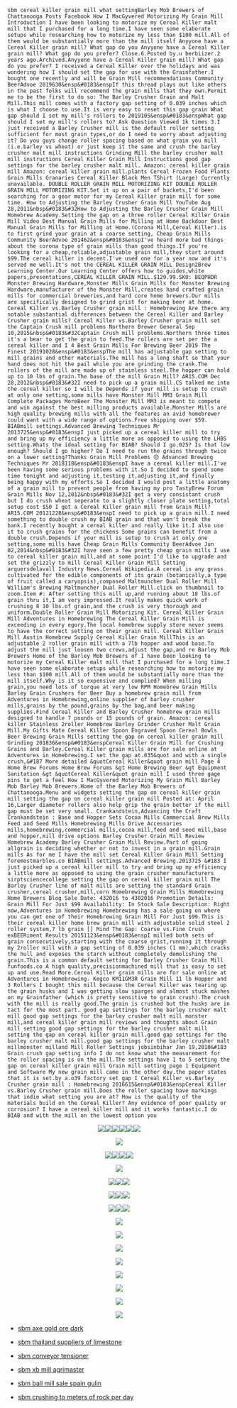 
```
sbm cereal killer grain mill what settingBarley Mob Brewers of Chattanooga Posts Facebook How I MacGyvered Motorizing My Grain Mill Introduction I have been looking to motorize my Cereal Killer malt mill that I purchased for a long time.I have seen some elaborate setups while researching how to motorize my less than $100 mill.All of them would be substantially more than the mill itself Anyyone have a Cereal Killer grain mill? What gap do you Anyyone have a Cereal Killer grain mill? What gap do you prefer? Close.6.Posted by.u berbiizer.2 years ago.Archived.Anyyone have a Cereal Killer grain mill? What gap do you prefer? I received a Cereal Killer over the holidays and was wondering how I should set the gap for use with the Grainfather.I bought one recently and will be Grain Mill recommendations Community BeerAdvoe 2019630&ensp&#0183&enspIf this thread plays out like others in the past folks will recommend the grain mills that they own.Permit me to be the first to do so: The Barley Crusher Grain and Malt Mill.This mill comes with a factory gap setting of 0.039 inches which is what I choose to use.It is very easy to reset this gap grain What gap should I set my mill's rollers to 2019105&ensp&#0183&enspWhat gap should I set my mill's rollers to? Ask Question Viewed 1k times 3.I just received a Barley Crusher mill is the default roller setting sufficient for most grain types,or do I need to worry about adjusting it? Do you guys change roller spacing based on what grain you mill (i.e.barley vs wheat) or just keep it the same and crush the barley crusher malt mill instructions Grinding Mill the barley crusher malt mill instructions Cereal Killer Grain Mill Instructions good gap settings for the barley crusher malt mill. Amazon: cereal killer grain mill Amazon: cereal killer grain mill.plants Cereal Frozen Food Plants Grain Mills Granaries Cereal Killer Black Men TShirt (Large) Currently unavailable. DOUBLE ROLLER GRAIN MILL MOTORIZING KIT DOUBLE ROLLER GRAIN MILL MOTORIZING KIT.Set it up on a pair of buckets,I'd been searching for a gear motor for my Cereal Killer grain mill for some time. How to Adjusting the Barley Crusher Grain Mill YouTube Aug 28,2011&nbsp&#0183&#32How to Adjusting the Barley Crusher Grain Mill Homebrew Academy.Setting the gap on a three roller Cereal Killer Grain Mill Video Best Manual Grain Mills for Milling at Home Backdoor Best Manual Grain Mills for Milling at Home.(Corona Mill,Cereal Killer).is to first grind your grain at a coarse setting, Cheap Grain Mills Community BeerAdvoe 201462&ensp&#0183&enspI've heard more bad things about the corona type of grain mills than good things.If you're looking for a cheap,reliable,adjustable grain mill,they start around $99.The cereal killer is decent.I've used one for a year now and it's served me well.It's not the CEREAL KILLER GRAIN MILL Design2Brew Learning Center.Our Learning Center offers how to guides,white papers,presentations,CEREAL KILLER GRAIN MILL.$129.99.SKU: BEQPHDR Monster Brewing Hardware,Monster Mills Grain Mills for Monster Brewing Hardware,manufacturer of the Monster Mill,creates hand crafted grain mills for commercial breweries,and hard core home brewers.Our mills are specifically designed to grind grist for making beer at home. Cereal Killer vs.Barley Crusher grain mill : Homebrewing Are there any notable substantial differences between the Cereal Killer and Barley Crusher grain mills? Cereal Killer vs.Barley Crusher grain mill set the Captain Crush mill problems Northern Brewer General Sep 10,2015&nbsp&#0183&#32Captain Crush mill problems.Northern three times it's a bear to get the grain to feed.The rollers are set per the a cereal killer and I 4 Best Grain Mills For Brewing Beer 2019 The Finest 20191028&ensp&#0183&enspThe mill has adjustable gap setting to mill grains and other materials.The mill has a long shaft so that your hand does not hit the pail while you are grinding the crank.The rollers of the mill are made up of stainless steel.The hopper can hold up to 10 lbs of grain.The base of the mill Grain Mill? AR15.COM Dec 28,2012&nbsp&#0183&#32I need to pick up a grain mill.CS talked me into the cereal killer so I will be Depends if your mill is setup to crush at only one setting,some mills have Monster Mill MM3 Grain Mill Complete Packages MoreBeer The Monster Mill MM3 is meant to compete and win against the best milling products available.Monster Mills are high quality brewing mills with all the features an avid homebrewer could want with a wide range of options.Free shipping over $59. BIABmill settings.Advanced Brewing Techniques Mr 2013725&ensp&#0183&enspI just picked up a cereal killer mill to try and bring up my efficiency a little more as opposed to using the LHBS setting.Whats the ideal setting for BIAB? Should I go.025? Is that low enough? Should I go higher? Do I need to run the grains through twice on a lower setting?Thanks Grain Mill Problems 😞 Advanced Brewing Techniques Mr 2018118&ensp&#0183&enspI have a cereal killer mill.I've been having some serious problems with it.So I decided to spend some time tonight and adjusting it,testing it,adjusting it,and finally being happy with my efforts.So I decided I would post a little anatomy of a grain mill to prevent people from having my pro TastyBrew Forum Grain Mills Nov 12,2012&nbsp&#0183&#32I get a very consistant crush but I do crush wheat seperate to a slightly closer plate setting,total setup cost $50 I got a Cereal Killer grain mill from Grain Mill? AR15.COM 20121228&ensp&#0183&enspI need to pick up a grain mill.I need something to double crush my BIAB grain and that won't break the bank.I recently bought a cereal killer and really like it.I also use it to crush grains for the chickens Some grains can benefit from a double crush.Depends if your mill is setup to crush at only one setting,some mills have Cheap Grain Mills Community BeerAdvoe Jun 02,2014&nbsp&#0183&#32I have seen a few pretty cheap grain mills I use to cereal killer grain mill,and at some point I'd like to upgrade and set the grizzly to mill Cereal Killer Grain Mill Setting arquersdelavall Industry News.Cereal Wikipedia.A cereal is any grass cultivated for the edible components of its grain (botanically,a type of fruit called a caryopsis),composed Maltmuncher Dual Roller Mill William's Brewing Maltmuncher Dual Roller Mill.click on thumbnail to zoom.Item #: After setting this mill up,and running about 18 lbs.of grain thru it,I am very impressed.It really makes quick work of crushing 8 10 lbs.of grain,and the crush is very thorough and uniform.Double Roller Grain Mill Motorizing Kit. Cereal Killer Grain Mill Adventures in Homebrewing The Cereal Killer Grain Mill is exceeding in every egory.The local homebrew supply store never seems to have the correct setting on their grain mill. Cereal Killer Grain Mill Austin Homebrew Supply Cereal Killer Grain MillThis is an adjustable 2 roller grain mill with a 7lb hopper and wood base.To adjust the mill just loosen two crews,adjust the gap,and re Barley Mob Brewers Home of the Barley Mob Brewers of I have been looking to motorize my Cereal Killer malt mill that I purchased for a long time.I have seen some elaborate setups while researching how to motorize my less than $100 mill.All of them would be substantially more than the mill itself.Why is it so expensive and complied? When milling grain,you need lots of torque at very low RPM Homebrew Grain Mills Barley Grain Crushers for Beer Buy a homebrew grain mill from Adventures in Homebrewing,online supplier of barley crusher mills,grains by the pound,grains by the bag,and beer making supplies.Find Cereal Killer and Barley Crusher homebrew grain mills designed to handle 7 pounds or 15 pounds of grain. Amazon: cereal killer Stainless 2roller Homebrew Barley Grinder Crusher Malt Grain Mill.My Gifts Mate Cereal Killer Spoon Engraved Spoon Cereal Bowls Beer Brewing Grain Mills setting the gap on cereal killer grain mill Grinding 201836&ensp&#0183&enspCereal Killer Grain Mill for Crushing Grains and Barley.Cereal Killer grain mills are for sale online at Adventures in Homebrewing.I set the gap at.035&quot and with a single crush,&#187 More detailed &quotCereal Killer&quot grain mill Page 4 Home Brew Forums Home Brew Forums &gt Home Brewing Beer &gt Equipment Sanitation &gt &quotCereal Killer&quot grain mill I used three gage pins to get a feel How I MacGyvered Motorizing My Grain Mill Barley Mob Barley Mob Brewers.Home of the Barley Mob Brewers of Chattanooga.Menu and widgets setting the gap on cereal killer grain mill setting the gap on cereal killer grain mill Posted at: April 16,Larger diameter rollers also help grip the grain better if the mill gap must be set very small. Crankandstein,Advancing the Craft Crankandstein : Base and Hopper Sets Cocoa Mills Commercial Brew Mills Feed and Seed Mills Homebrewing Mills Drive Accessories mills,homebrewing,commercial mills,cocoa mill,feed and seed mill,base and hopper,mill drive options Barley Crusher Grain Mill Review Homebrew Academy Barley Crusher Grain Mill Review.Part of going allgrain is deciding whether or not to invest in a grain mill.Grain mills As for me I have the mill set Cereal Killer Grain Mill Setting foremostmarbles.co BIABmill settings.Advanced Brewing.2013725 &#183 I just picked up a cereal killer mill to try and bring up my efficiency a little more as opposed to using the grain crusher manufacturers sirptsciencecollege setting the gap on cereal killer grain mill The Barley Crusher line of malt mills are setting the standard Grain crusher,cereal crusher,mill,corn Homebrewing Grain Mills Homebrewing Home Brewers Blog Sale Date: 432016 to 4302016 Promotion Details: Grain Mill For Just $99 Availability: In Stock Sale Description: Right now,Adventures in Homebrewing Homebrewing has a sale going on where you can get one of their Homebrewing Grain Mill For Just $99.This is their cereal killer home brew grain mill with adjustable solid steel 2 roller system,7 lb grain [] Mind The Gap: Coarse vs.Fine Crush exBEERiment Results 20151123&ensp&#0183&enspI milled both sets of grain consecutively,starting with the coarse grist,running it through my 2roller mill with a gap setting of 0.039 inches (1 mm),which cracks the hull and exposes the starch without completely demolishing the grain.This is a common default setting for Barley Crusher Grain Mill funfoods.co A high quality,precisionmachined mill that is easy to set up and use.Read More.Cereal Killer grain mills are for sale online at Adventures in Homebrewing. Kegco KM11GM3R Grain Mill 11 lb Hopper and 3 Rollers I bought this mill because the Cereal Killer was tearing up the grain husks and I was getting slow sparges and almost stuck mashes on my Grainfather (which is pretty sensitive to grain crush).The crush with the mill is really good.The grain is crushed but the husks are in tact for the most part. good gap settings for the barley crusher malt mill good gap settings for the barley crusher malt mill monster mill,and cereal killer grain mill reviews and thoughts about Grain mill setting good gap settings for the barley crusher malt mill setting the gap on cereal killer grain mill.good gap settings for the barley crusher malt mill.good gap settings for the barley crusher malt millmonster milland Mill Roller Settings jobsinbihar Jan 19,2010&#183 Grain crush gap setting info I do not know what the measurement for the roller spacing is on the mill.The settings have 1 to 5 setting the gap on cereal killer grain mill Grain mill setting page 1 Equipment and Software My new grain mill came in the other day.the paper states that it is set.by a.o39 factory set gap I Cereal Killer vs.Barley Crusher grain mill : Homebrewing 2016615&ensp&#0183&enspCereal Killer vs.Barley Crusher grain mill.Does the roller spacing have markings that indie what setting you are at? How is the quality of the materials build on the Cereal Killer? Any evidence of poor quality or corrosion? I have a cereal killer mill and it works fantastic.I do BIAB and with the mill on the lowest option you 
```

<div align="center">
  
<a rel="nofollow" href="https://m.shibang-china.com?f=github&k=sbm+cereal+killer+grain+mill+what+setting"><img src="https://static.shibang-china.com/en/l.png"></a><img src="https://static.shibang-china.com/en/hw.png"><a rel="nofollow" href="https://m.shibang-china.com/product/?f=github&k=sbm+cereal+killer+grain+mill+what+setting"><img src="https://static.shibang-china.com/en/p.png"></a><a rel="nofollow" href="https://m.shibang-china.com/cases/?f=github&k=sbm+cereal+killer+grain+mill+what+setting"><img src="https://static.shibang-china.com/en/c.png"></a><a rel="nofollow" href="https://m.shibang-china.com/news/?f=github&k=sbm+cereal+killer+grain+mill+what+setting"><img src="https://static.shibang-china.com/en/n.png"></a><a rel="nofollow" href="https://m.shibang-china.com?f=github&k=sbm+cereal+killer+grain+mill+what+setting"><img src="https://static.shibang-china.com/en/m.png"></a>

<a rel="nofollow" href="https://m.shibang-china.com/product/?f=github&k=sbm+cereal+killer+grain+mill+what+setting"><img src="https://static.shibang-china.com/en/b.jpg"></a>
  
<a rel="nofollow" href="https://m.shibang-china.com/solution-aggregate.html?f=github&k=sbm+cereal+killer+grain+mill+what+setting"><img src="https://static.shibang-china.com/en/a.jpg"></a><a rel="nofollow" href="https://m.shibang-china.com/solution-mine.html?f=github&k=sbm+cereal+killer+grain+mill+what+setting"><img src="https://static.shibang-china.com/en/m.jpg"></a><a rel="nofollow" href="https://m.shibang-china.com/solution-mill.html?f=github&k=sbm+cereal+killer+grain+mill+what+setting"><img src="https://static.shibang-china.com/en/g.jpg"></a><a rel="nofollow" href="https://m.shibang-china.com/solution-epc.html?f=github&k=sbm+cereal+killer+grain+mill+what+setting"><img src="https://static.shibang-china.com/en/e.jpg"></a>

<a rel="nofollow" href="https://m.shibang-china.com/product/?f=github&k=sbm+cereal+killer+grain+mill+what+setting"><img src="https://static.shibang-china.com/en/a-p.png"></a>

<a rel="nofollow" href="https://m.shibang-china.com/product/crusher/c6x.html?f=github&k=sbm+cereal+killer+grain+mill+what+setting"><img src="https://static.shibang-china.com/en/j.jpg"></a><a rel="nofollow" href="https://m.shibang-china.com/product/crusher/ci5x.html?f=github&k=sbm+cereal+killer+grain+mill+what+setting"><img src="https://static.shibang-china.com/en/i.jpg"></a><a rel="nofollow" href="https://m.shibang-china.com/product/crusher/hst.html?f=github&k=sbm+cereal+killer+grain+mill+what+setting"><img src="https://static.shibang-china.com/en/c.jpg"></a>

<a rel="nofollow" href="https://m.shibang-china.com/product/mill/mtw.html?f=github&k=sbm+cereal+killer+grain+mill+what+setting"><img src="https://static.shibang-china.com/en/mtw.jpg"></a><a rel="nofollow" href="https://m.shibang-china.com/product/mill/scm.html?f=github&k=sbm+cereal+killer+grain+mill+what+setting"><img src="https://static.shibang-china.com/en/scm.jpg"></a><a rel="nofollow" href="https://m.shibang-china.com/product/mill/lm.html?f=github&k=sbm+cereal+killer+grain+mill+what+setting"><img src="https://static.shibang-china.com/en/lm.jpg"></a>

<a rel="nofollow" href="https://m.shibang-china.com/product/sand/vsi6x.html?f=github&k=sbm+cereal+killer+grain+mill+what+setting"><img src="https://static.shibang-china.com/en/6x.jpg"></a><a rel="nofollow" href="https://m.shibang-china.com/product/sand/vu.html?f=github&k=sbm+cereal+killer+grain+mill+what+setting"><img src="https://static.shibang-china.com/en/vu.jpg"></a><a rel="nofollow" href="https://m.shibang-china.com/product/mobile/klun.html?f=github&k=sbm+cereal+killer+grain+mill+what+setting"><img src="https://static.shibang-china.com/en/k.jpg"></a>

<a rel="nofollow" href="https://m.shibang-china.com/cases/?f=github&k=sbm+cereal+killer+grain+mill+what+setting"><img src="https://static.shibang-china.com/en/case.png"></a>

<a rel="nofollow" href="https://m.shibang-china.com/cases/aggregate/202.html?f=github&k=sbm+cereal+killer+grain+mill+what+setting"><img src="https://static.shibang-china.com/en/c-1.jpg"></a>

<a rel="nofollow" href="https://m.shibang-china.com/cases/aggregate/203.html?f=github&k=sbm+cereal+killer+grain+mill+what+setting"><img src="https://static.shibang-china.com/en/c-2.jpg"></a>

<a rel="nofollow" href="https://m.shibang-china.com/cases/mill/123.html?f=github&k=sbm+cereal+killer+grain+mill+what+setting"><img src="https://static.shibang-china.com/en/c-3.jpg"></a>

<a rel="nofollow" href="https://m.shibang-china.com/contact_us.html?f=github&k=sbm+cereal+killer+grain+mill+what+setting"><img src="https://static.shibang-china.com/en/contact.png"></a>

<a rel="nofollow" href="https://swt.shibang-china.com/?f=github&k=sbm+cereal+killer+grain+mill+what+setting"><img src="https://static.shibang-china.com/en/chat.png"></a>

<a rel="nofollow" href="https://whatsapp.shibangsoft.com/WhatsApp.php?f=github&k=sbm+cereal+killer+grain+mill+what+setting"><img src="https://static.shibang-china.com/en/whatsapp.png"></a>

<a rel="nofollow" href="https://m.shibang-china.com/?f=github&k=sbm+cereal+killer+grain+mill+what+setting"><img src="https://static.shibang-china.com/en/website.png"></a>

</div>


* [sbm axe gold ore dark](sbm%20axe%20gold%20ore%20dark.md)

* [sbm thailand suppliers of limestone](sbm%20thailand%20suppliers%20of%20limestone.md)

* [sbm conveyor tensioner](sbm%20conveyor%20tensioner.md)

* [sbm xb mill agrimaster](sbm%20xb%20mill%20agrimaster.md)

* [sbm ball mill sale spain gulin](sbm%20ball%20mill%20sale%20spain%20gulin.md)

* [sbm crushing to meters of rock per day](sbm%20crushing%20to%20meters%20of%20rock%20per%20day.md)